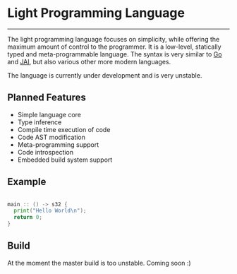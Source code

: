 # Light Programming Language
----

The light programming language focuses on simplicity, while offering the maximum amount of control to the programmer. It is a low-level, statically typed and meta-programmable language. The syntax is very similar to [Go](https://golang.org/) and [JAI](https://www.youtube.com/watch?v=TH9VCN6UkyQ&list=PLmV5I2fxaiCKfxMBrNsU1kgKJXD3PkyxO), but also various other more modern languages.

The language is currently under development and is very unstable.

## Planned Features
* Simple language core
* Type inference
* Compile time execution of code
* Code AST modification
* Meta-programming support
* Code introspection
* Embedded build system support

## Example
```go

main :: () -> s32 {
  print("Hello World\n");
  return 0;
}

```

## Build
At the moment the master build is too unstable. Coming soon :)
